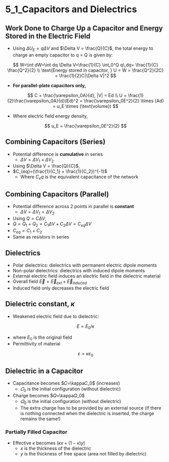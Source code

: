 # 5_1_Capacitors and Dielectrics

## Work Done to Charge Up a Capacitor and Energy Stored in the Electric Field

- Using $\Delta U_E = q \Delta V$ and $\Delta V = \frac{Q}{C}$, the total energy to charge an empty capacitor to q = Q is given by:

$$
W=\int dW=\int dq \Delta V=\frac{1}{C} \int_0^Q q\,dq= \frac{1}{C} \frac{Q^2}{2} \\
\text{Energy stored in capacitor, } U = W = \frac{Q^2}{2C} = \frac{1}{2}C|\Delta V|^2
$$

- **For parallel-plate capacitors only,**

$$
C = \frac{\varepsilon_0A}{d}, |V| = Ed \\
U = \frac{1}{2}\frac{\varepsilon_0A}{d}(Ed)^2 = \frac{\varepsilon_0E^2}{2} \times (Ad) = u_E \times (\text{volume})
$$

- Where electric field energy density,

$$
u_E = \frac{\varepsilon_0E^2}{2}
$$

## Combining Capacitors (Series)

- Potential difference is **cumulative** in series
  - $\Delta V = \Delta V_1 + \Delta V_2$
- Using $\Delta V = \frac{Q}{C}$,
- $C_{eq}=(\frac{1}{C_1} + \frac{1}{C_2})^{-1}$
  - Where $C_eq$ is the equivalent capacitance of the network

## Combining Capacitors (Parallel)

- Potential difference across 2 points in parallel is **constant**
  - $\Delta V = \Delta V_1 = \Delta V_2$
- Using $Q = C\Delta V$,
- $Q=Q_1+Q_2=C_1\Delta V+C_2\Delta V=C_{eq}\Delta V$
- $C_{eq}=C_1+C_2$
- Same as resistors in series

## Dielectrics

- Polar dielectrics: dielectrics with permanent electric dipole moments
- Non-polar dielectrics: dielectrics with induced dipole moments
- External electric field induces an electric field in the dielectric material
- Overall field $\vec{E}=\vec{E}_{ext}+\vec{E}_{induced}$
- Induced field only decreases the electric field

## Dielectric constant, $\kappa$

- Weakened electric field due to dielectric:

$$
E=E_0/\kappa
$$

- where $E_0$ is the original field
- Permittivity of material

$$
\varepsilon = \kappa\varepsilon_0
$$

## Dielectric in a Capacitor

- Capacitance becomes $𝐶=\kappa𝐶_0$ (increases)
 	- $𝐶_0$ is the initial configuration (without dielectric)
- Charge becomes $𝑄=\kappa𝑄_0$
 	- $𝑄_0$ is the initial configuration (without dielectric)
 	- The extra charge has to be provided by an external source (if there is nothing connected when the dielectric is inserted, the charge remains the same!)

### Partially Filled Capacitor

- Effective $\kappa$ becomes ($\kappa x+(1-\kappa)y$)
 	- $x$ is the thickness of the dielectric
 	- $y$ is the thickness of free space (area not filled by dielectric)
